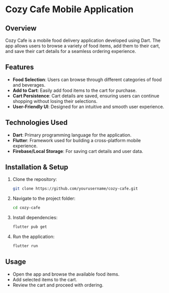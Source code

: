 # Cozy Cafe Mobile Application

## Overview
Cozy Cafe is a mobile food delivery application developed using Dart. The app allows users to browse a variety of food items, add them to their cart, and save their cart details for a seamless ordering experience.

## Features
- **Food Selection**: Users can browse through different categories of food and beverages.
- **Add to Cart**: Easily add food items to the cart for purchase.
- **Cart Persistence**: Cart details are saved, ensuring users can continue shopping without losing their selections.
- **User-Friendly UI**: Designed for an intuitive and smooth user experience.

## Technologies Used
- **Dart**: Primary programming language for the application.
- **Flutter**: Framework used for building a cross-platform mobile experience.
- **Firebase/Local Storage**: For saving cart details and user data.

## Installation & Setup
1. Clone the repository:
   ```sh
   git clone https://github.com/yourusername/cozy-cafe.git
   ```
2. Navigate to the project folder:
   ```sh
   cd cozy-cafe
   ```
3. Install dependencies:
   ```sh
   flutter pub get
   ```
4. Run the application:
   ```sh
   flutter run
   ```

## Usage
- Open the app and browse the available food items.
- Add selected items to the cart.
- Review the cart and proceed with ordering.



